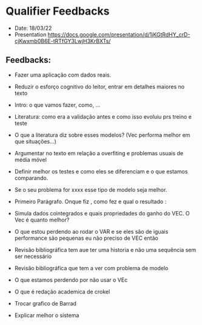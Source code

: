
# Qualifier Feedbacks

- Date: 18/03/22
- Presentation https://docs.google.com/presentation/d/1jKGtRdHY_crD-cjKwxmb0B6E-tRTfGY3LwjH3KrBXTs/


## Feedbacks: 
- Fazer uma aplicação com dados reais.
- Reduzir o esforço cognitivo do leitor, entrar em detalhes maiores no texto
- Intro: o que vamos fazer, como, …
- Literatura: como era a validação antes e como isso evoluiu prs treino e teste
- O que a literatura diz sobre esses modelos? (Vec performa melhor em que situações…)
- Argumentar no texto em relação a overfiting e problemas usuais de média móvel 
- Definir melhor os testes e como eles se diferenciam e o que estamos comparando.
- Se o seu problema for xxxx esse tipo de modelo seja melhor.

- Primeiro Parágrafo. Onque fiz , como fez e qual o resultado :
- Simula dados cointegrados e quais propriedades do ganho do VEC. O Vec é quanto melhor?
- O que estou perdendo ao rodar o VAR e se eles são de iguais performance são pequenas eu não preciso de VEC então
- Revisão bibliográfica tem aue ter uma historia e não uma sequência sem ser necessário 
- Revisão bibliográfica que tem a ver com problema de modelo
-  O que estamos perdendo por não usar o VEc
-  O que é redação academica de crokel
-  Trocar grafico de Barrad
-  Explicar melhor o sistema